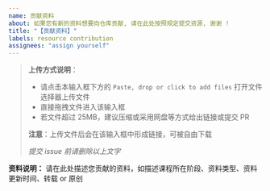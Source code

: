 ```yaml
---
name: 贡献资料
about: 如果您有新的资料想要向仓库贡献, 请在此处按照规定提交资源, 谢谢 !
title: "【贡献资料】"
labels: resource contribution
assignees: "assign yourself"
---
```


> **上传方式说明**：
>
> - 请点击本输入框下方的 `Paste, drop or click to add files` 打开文件选择器上传文件
> - 直接拖拽文件进入该输入框
> - 若文件超过 25MB，建议压缩或采用网盘等方式给出链接或提交 PR
>
> **注意**：上传文件后会在该输入框中形成链接，可被自由下载
>
> *提交 issue 前请删除以上文字*

**资料说明：**
请在此处描述您贡献的资料，如描述课程所在阶段、资料类型、资料更新时间、转载 or 原创
